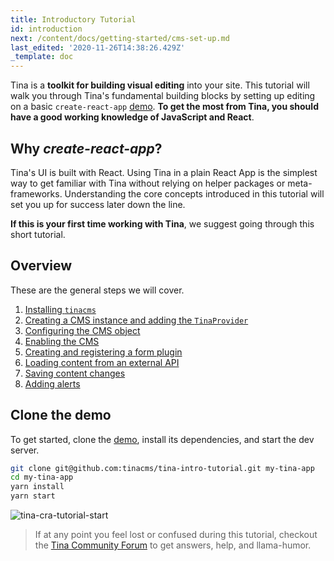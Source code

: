 ```yaml
---
title: Introductory Tutorial
id: introduction
next: /content/docs/getting-started/cms-set-up.md
last_edited: '2020-11-26T14:38:26.429Z'
_template: doc
---
```


Tina is a **toolkit for building visual editing** into your site. This tutorial will walk you through Tina's fundamental building blocks by setting up editing on a basic `create-react-app` [demo](https://github.com/tinacms/tina-intro-tutorial). **To get the most from Tina, you should have a good working knowledge of JavaScript and React**.

## Why _create-react-app_?

Tina's UI is built with React. Using Tina in a plain React App is the simplest way to get familiar with Tina without relying on helper packages or meta-frameworks. Understanding the core concepts introduced in this tutorial will set you up for success later down the line.

**If this is your first time working with Tina**, we suggest going through this short tutorial.

## Overview

These are the general steps we will cover.

1. [Installing `tinacms`](/docs/getting-started/cms-set-up#install-tinacms)
2. [Creating a CMS instance and adding the `TinaProvider`](/docs/getting-started/cms-set-up#create-a-cms-instance-add-tinaprovider)
3. [Configuring the CMS object](/docs/getting-started/cms-set-up#configure-the-cms-object)
4. [Enabling the CMS](/docs/getting-started/cms-set-up#enabling-the-cms)
5. [Creating and registering a form plugin](/docs/getting-started/edit-content#create--register-a-form)
6. [Loading content from an external API](/docs/getting-started/backends#loading-content-from-an-external-api)
7. [Saving content changes](/docs/getting-started/backends#saving-content)
8. [Adding alerts](/docs/getting-started/backends#adding-alerts)

## Clone the demo

To get started, clone the [demo](https://github.com/tinacms/tina-intro-tutorial), install its dependencies, and start the dev server.

```bash
git clone git@github.com:tinacms/tina-intro-tutorial.git my-tina-app
cd my-tina-app
yarn install
yarn start
```

![tina-cra-tutorial-start](/img/getting-started/tina-tutorial-step1.png)

> If at any point you feel lost or confused during this tutorial, checkout the [Tina Community Forum](https://community.tinacms.org/) to get answers, help, and llama-humor.
